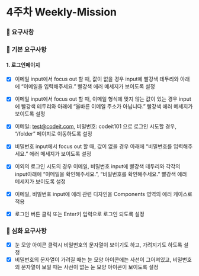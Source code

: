 # 4주차 Weekly-Mission

### 📌 요구사항
### 🔎 기본 요구사항
#### 1. 로그인페이지
- [x] 이메일 input에서 focus out 할 때, 값이 없을 경우 input에 빨강색 테두리와 아래에 “이메일을 입력해주세요.” 빨강색 에러 메세지가 보이도록 설정 <br />
- [x] 이메일 input에서 focus out 할 때, 이메일 형식에 맞지 않는 값이 있는 경우 input에 빨강색 테두리와 아래에 “올바른 이메일 주소가 아닙니다.” 빨강색 에러 메세지가 보이도록 설정 <br />
- [x] 이메일: test@codeit.com, 비밀번호: codeit101 으로 로그인 시도할 경우, “/folder” 페이지로 이동하도록 설정 <br />
- [x] 비밀번호 input에서 focus out 할 때, 값이 없을 경우 아래에 “비밀번호를 입력해주세요.” 에러 메세지가 보이도록 설정 <br />
- [x] 이외의 로그인 시도의 경우 이메일, 비밀번호 input에 빨강색 테두리와 각각의 input아래에 “이메일을 확인해주세요.”, “비밀번호를 확인해주세요.” 빨강색 에러 메세지가 보이도록 설정 <br />
- [x] 이메일, 비밀번호 input에 에러 관련 디자인을 Components 영역의 에러 케이스로 적용 <br />
- [x] 로그인 버튼 클릭 또는 Enter키 입력으로 로그인 되도록 설정 <br />


### 🔎 심화 요구사항
- [x] 눈 모양 아이콘 클릭시 비밀번호의 문자열이 보이기도 하고, 가려지기도 하도록 설정 <br />
- [x] 비밀번호의 문자열이 가려질 때는 눈 모양 아이콘에는 사선이 그어져있고, 비밀번호의 문자열이 보일 때는 사선이 없는 눈 모양 아이콘이 보이도록 설정 <br />
